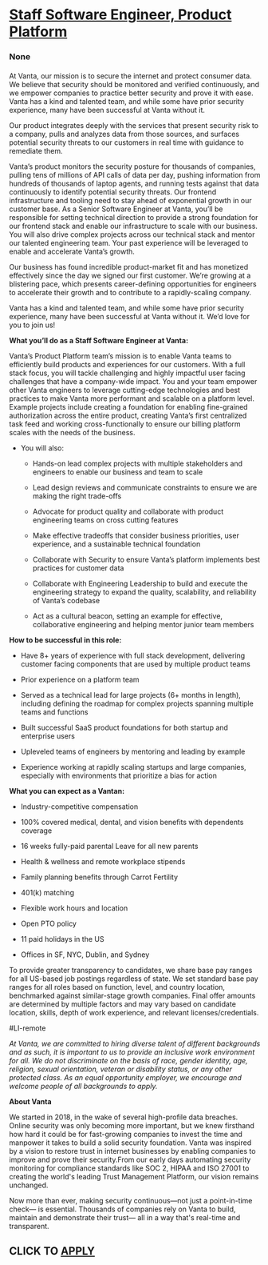 # [Staff Software Engineer, Product Platform](https://www.remotewlb.com/apply/staff-software-engineer-product-platform)  
### None  
####  

At Vanta, our mission is to secure the internet and protect consumer data. We believe that security should be monitored and verified continuously, and we empower companies to practice better security and prove it with ease. Vanta has a kind and talented team, and while some have prior security experience, many have been successful at Vanta without it.

Our product integrates deeply with the services that present security risk to a company, pulls and analyzes data from those sources, and surfaces potential security threats to our customers in real time with guidance to remediate them.

Vanta’s product monitors the security posture for thousands of companies, pulling tens of millions of API calls of data per day, pushing information from hundreds of thousands of laptop agents, and running tests against that data continuously to identify potential security threats. Our frontend infrastructure and tooling need to stay ahead of exponential growth in our customer base. As a Senior Software Engineer at Vanta, you’ll be responsible for setting technical direction to provide a strong foundation for our frontend stack and enable our infrastructure to scale with our business. You will also drive complex projects across our technical stack and mentor our talented engineering team. Your past experience will be leveraged to enable and accelerate Vanta’s growth.

Our business has found incredible product-market fit and has monetized effectively since the day we signed our first customer. We’re growing at a blistering pace, which presents career-defining opportunities for engineers to accelerate their growth and to contribute to a rapidly-scaling company.

Vanta has a kind and talented team, and while some have prior security experience, many have been successful at Vanta without it. We’d love for you to join us!

 **What you’ll do as a Staff Software Engineer at Vanta:**

Vanta’s Product Platform team’s mission is to enable Vanta teams to efficiently build products and experiences for our customers. With a full stack focus, you will tackle challenging and highly impactful user facing challenges that have a company-wide impact. You and your team empower other Vanta engineers to leverage cutting-edge technologies and best practices to make Vanta more performant and scalable on a platform level. Example projects include creating a foundation for enabling fine-grained authorization across the entire product, creating Vanta’s first centralized task feed and working cross-functionally to ensure our billing platform scales with the needs of the business.

  * You will also:

    * Hands-on lead complex projects with multiple stakeholders and engineers to enable our business and team to scale

    * Lead design reviews and communicate constraints to ensure we are making the right trade-offs

    * Advocate for product quality and collaborate with product engineering teams on cross cutting features

    * Make effective tradeoffs that consider business priorities, user experience, and a sustainable technical foundation

    * Collaborate with Security to ensure Vanta’s platform implements best practices for customer data

    * Collaborate with Engineering Leadership to build and execute the engineering strategy to expand the quality, scalability, and reliability of Vanta’s codebase

    * Act as a cultural beacon, setting an example for effective, collaborative engineering and helping mentor junior team members

 **How to be successful in this role:**

  * Have 8+ years of experience with full stack development, delivering customer facing components that are used by multiple product teams

  * Prior experience on a platform team

  * Served as a technical lead for large projects (6+ months in length), including defining the roadmap for complex projects spanning multiple teams and functions

  * Built successful SaaS product foundations for both startup and enterprise users 

  * Upleveled teams of engineers by mentoring and leading by example

  * Experience working at rapidly scaling startups and large companies, especially with environments that prioritize a bias for action

 **What you can expect as a Vantan:**

  * Industry-competitive compensation

  * 100% covered medical, dental, and vision benefits with dependents coverage

  * 16 weeks fully-paid parental Leave for all new parents

  * Health & wellness and remote workplace stipends

  * Family planning benefits through Carrot Fertility

  * 401(k) matching

  * Flexible work hours and location

  * Open PTO policy

  * 11 paid holidays in the US

  * Offices in SF, NYC, Dublin, and Sydney

To provide greater transparency to candidates, we share base pay ranges for all US-based job postings regardless of state. We set standard base pay ranges for all roles based on function, level, and country location, benchmarked against similar-stage growth companies. Final offer amounts are determined by multiple factors and may vary based on candidate location, skills, depth of work experience, and relevant licenses/credentials.

#LI-remote

 _At Vanta, we are committed to hiring diverse talent of different backgrounds and as such, it is important to us to provide an inclusive work environment for all. We do not discriminate on the basis of race, gender identity, age, religion, sexual orientation, veteran or disability status, or any other protected class. As an equal opportunity employer, we encourage and welcome people of all backgrounds to apply._

 **About Vanta**

We started in 2018, in the wake of several high-profile data breaches. Online security was only becoming more important, but we knew firsthand how hard it could be for fast-growing companies to invest the time and manpower it takes to build a solid security foundation. Vanta was inspired by a vision to restore trust in internet businesses by enabling companies to improve and prove their security.From our early days automating security monitoring for compliance standards like SOC 2, HIPAA and ISO 27001 to creating the world's leading Trust Management Platform, our vision remains unchanged.

Now more than ever, making security continuous—not just a point-in-time check— is essential. Thousands of companies rely on Vanta to build, maintain and demonstrate their trust— all in a way that's real-time and transparent.

  
## CLICK TO [APPLY](https://www.remotewlb.com/apply/staff-software-engineer-product-platform)

